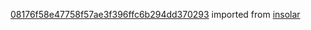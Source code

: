[08176f58e47758f57ae3f396ffc6b294dd370293](https://github.com/insolar/insolar/commit/08176f58e47758f57ae3f396ffc6b294dd370293) imported from [insolar](https://github.com/insolar/insolar)

